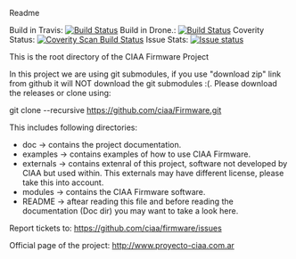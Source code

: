 Readme

Build in Travis: [![Build Status](https://travis-ci.org/ciaa/Firmware.svg?branch=master)](https://travis-ci.org/ciaa/Firmware) Build in Drone.: [![Build Status](https://drone.io/github.com/ciaa/Firmware/status.png)](https://drone.io/github.com/ciaa/Firmware/latest) Coverity Status: <a href="https://scan.coverity.com/projects/ciaa-firmware"> <img alt="Coverity Scan Build Status" src="https://scan.coverity.com/projects/6097/badge.svg"/></a> Issue Stats: [![Issue status](http://issuestats.com/github/ciaa/Firmware/badge/issue)](http://issuestats.com/github/ciaa/Firmware)

This is the root directory of the CIAA Firmware Project

In this project we are using git submodules, if you use "download zip" link from
github it will NOT download the git submodules :(. Please download the releases
or clone using:

git clone --recursive https://github.com/ciaa/Firmware.git

 This includes following directories:

* doc           -> contains the project documentation.
* examples      -> contains examples of how to use CIAA Firmware.
* externals     -> contains extenral of this project, software not developed by CIAA but used within. This externals may have different license, please take this into account.
* modules       -> contains the CIAA Firmware software.
* README        -> aftear reading this file and before reading the documentation (Doc dir) you may want to take a look here.

Report tickets to: https://github.com/ciaa/firmware/issues

Official page of the project: http://www.proyecto-ciaa.com.ar
